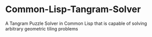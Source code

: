 # Common-Lisp-Tangram-Solver
A Tangram Puzzle Solver in Common Lisp that is capable of solving arbitrary geometric tiling problems
